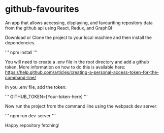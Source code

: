 # github-favourites
An app that allows accessing, displaying, and favouriting repository data from the github api using React, Redux, and GraphQl

Download or Clone the project to your local machine and then install the dependencies.

'''
npm install
'''

You will need to create a .env file in the root directory and add a github token. More information on how to do this is available here: https://help.github.com/articles/creating-a-personal-access-token-for-the-command-line/

In you .env file, add the token:

'''
GITHUB_TOKEN=[Your-token-here]
'''

Now run the project from the command line using the webpack dev server:

'''
npm run dev-server
'''

Happy repository fetching!
